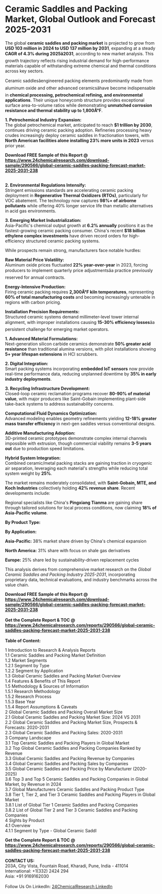 <h1>Ceramic Saddles and Packing Market, Global Outlook and Forecast 2025-2031</h1><p>The global <strong>ceramic saddles and packing market</strong> is projected to grow from <strong>USD 103 million in 2024 to USD 137 million by 2031</strong>, expanding at a steady <strong>CAGR of 4.3% during 2025â2031</strong>, according to new market analysis. This growth trajectory reflects rising industrial demand for high-performance materials capable of withstanding extreme chemical and thermal conditions across key sectors.</p><p>Ceramic saddlesâengineered packing elements predominantly made from aluminum oxide and other advanced ceramicsâhave become indispensable in <strong>chemical processing, petrochemical refining, and environmental applications</strong>. Their unique honeycomb structure provides exceptional surface area-to-volume ratios while demonstrating <strong>unmatched corrosion resistance and thermal stability up to 1,800Â°F</strong>.</p><p><strong>1. Petrochemical Industry Expansion:</strong><br>
The global petrochemical market, anticipated to reach <strong>$1 trillion by 2030</strong>, continues driving ceramic packing adoption. Refineries processing heavy crudes increasingly deploy ceramic saddles in fractionation towers, with <strong>North American facilities alone installing 23% more units in 2023</strong> versus prior year.</p><div><b>Download FREE Sample of this Report @ 
            <a href="https://www.24chemicalresearch.com/download-sample/290566/global-ceramic-saddles-packing-forecast-market-2025-2031-238">
            https://www.24chemicalresearch.com/download-sample/290566/global-ceramic-saddles-packing-forecast-market-2025-2031-238</a></b></div><br><p><strong>2. Environmental Regulations Intensify:</strong><br>
Stringent emissions standards are accelerating ceramic packing deployment in <strong>Regenerative Thermal Oxidizers (RTOs)</strong>, particularly for VOC abatement. The technology now captures <strong>98%+ of airborne pollutants</strong> while offering 40% longer service life than metallic alternatives in acid gas environments.</p><p><strong>3. Emerging Market Industrialization:</strong><br>
Asia-Pacific's chemical output growth at <strong>6.2% annually</strong> positions it as the fastest-growing ceramic packing consumer. China's recent <strong>$18 billion ethylene complex investments</strong> have driven record orders for high-efficiency structured ceramic packing systems.</p><p>While prospects remain strong, manufacturers face notable hurdles:</p><p><strong>Raw Material Price Volatility:</strong><br>
        Aluminum oxide prices fluctuated <strong>22% year-over-year</strong> in 2023, forcing producers to implement quarterly price adjustmentsâa practice previously reserved for annual contracts.</p><p><strong>Energy-Intensive Production:</strong><br>
        Firing ceramic packing requires <strong>2,300Â°F kiln temperatures</strong>, representing <strong>60% of total manufacturing costs</strong> and becoming increasingly untenable in regions with carbon pricing.</p><p><strong>Installation Precision Requirements:</strong><br>
        Structured ceramic systems demand millimeter-level tower internal alignment, with improper installations causing <strong>15-30% efficiency losses</strong>âa persistent challenge for emerging market operators.</p><p><strong>1. Advanced Material Formulations:</strong><br>
Next-generation silicon carbide ceramics demonstrate <strong>50% greater acid resistance</strong> than traditional alumina versions, with pilot installations showing <strong>5+ year lifespan extensions</strong> in HCl scrubbers.</p><p><strong>2. Digital Integration:</strong><br>
Smart packing systems incorporating <strong>embedded IoT sensors</strong> now provide real-time performance data, reducing unplanned downtime by <strong>35% in early industry deployments</strong>.</p><p><strong>3. Recycling Infrastructure Development:</strong><br>
Closed-loop ceramic reclamation programs recover <strong>80-90% of material value</strong>, with major producers like Saint-Gobain implementing plant-side take-back systems to address sustainability concerns.</p><p><strong>Computational Fluid Dynamics Optimization:</strong><br>
        Advanced modeling enables geometry refinements yielding <strong>12-18% greater mass transfer efficiency</strong> in next-gen saddles versus conventional designs.</p><p><strong>Additive Manufacturing Adoption:</strong><br>
        3D-printed ceramic prototypes demonstrate complex internal channels impossible with extrusion, though commercial viability remains <strong>3-5 years out</strong> due to production speed limitations.</p><p><strong>Hybrid System Integration:</strong><br>
        Combined ceramic/metal packing stacks are gaining traction in cryogenic air separation, leveraging each material's strengths while reducing total system weight by <strong>25%</strong>.</p><p>The market remains moderately consolidated, with <strong>Saint-Gobain, MTE, and Koch Industries</strong> collectively holding <strong>42% revenue share</strong>. Recent developments include:</p><p>Regional specialists like China's <strong>Pingxiang Tianma</strong> are gaining share through tailored solutions for local process conditions, now claiming <strong>18% of Asia-Pacific volume</strong>.</p><p><strong>By Product Type:</strong></p><p><strong>By Application:</strong></p><p><strong>Asia-Pacific:</strong> 38% market share driven by China's chemical expansion</p><p><strong>North America:</strong> 31% share with focus on shale gas derivatives</p><p><strong>Europe:</strong> 25% share led by sustainability-driven replacement cycles</p><p>This analysis derives from comprehensive market research on the <em>Global Ceramic Saddles and Packing Industry 2025-2031</em>, incorporating proprietary data, technical evaluations, and industry benchmarks across the value chain.</p><div><b>Download FREE Sample of this Report @ 
            <a href="https://www.24chemicalresearch.com/download-sample/290566/global-ceramic-saddles-packing-forecast-market-2025-2031-238">
            https://www.24chemicalresearch.com/download-sample/290566/global-ceramic-saddles-packing-forecast-market-2025-2031-238</a></b></div><br><div><b>Get the Complete Report & TOC @ 
            <a href="https://www.24chemicalresearch.com/reports/290566/global-ceramic-saddles-packing-forecast-market-2025-2031-238">
            https://www.24chemicalresearch.com/reports/290566/global-ceramic-saddles-packing-forecast-market-2025-2031-238</a></b></div><br>
            <b>Table of Content:</b><p>1 Introduction to Research & Analysis Reports<br />
 1.1 Ceramic Saddles and Packing Market Definition<br />
 1.2 Market Segments<br />
 1.2.1 Segment by Type<br />
 1.2.2 Segment by Application<br />
 1.3 Global Ceramic Saddles and Packing Market Overview<br />
 1.4 Features & Benefits of This Report<br />
 1.5 Methodology & Sources of Information<br />
 1.5.1 Research Methodology<br />
 1.5.2 Research Process<br />
 1.5.3 Base Year<br />
 1.5.4 Report Assumptions & Caveats<br />
2 Global Ceramic Saddles and Packing Overall Market Size<br />
 2.1 Global Ceramic Saddles and Packing Market Size: 2024 VS 2031<br />
 2.2 Global Ceramic Saddles and Packing Market Size, Prospects & Forecasts: 2020-2031<br />
 2.3 Global Ceramic Saddles and Packing Sales: 2020-2031<br />
3 Company Landscape<br />
 3.1 Top Ceramic Saddles and Packing Players in Global Market<br />
 3.2 Top Global Ceramic Saddles and Packing Companies Ranked by Revenue<br />
 3.3 Global Ceramic Saddles and Packing Revenue by Companies<br />
 3.4 Global Ceramic Saddles and Packing Sales by Companies<br />
 3.5 Global Ceramic Saddles and Packing Price by Manufacturer (2020-2025)<br />
 3.6 Top 3 and Top 5 Ceramic Saddles and Packing Companies in Global Market, by Revenue in 2024<br />
 3.7 Global Manufacturers Ceramic Saddles and Packing Product Type<br />
 3.8 Tier 1, Tier 2, and Tier 3 Ceramic Saddles and Packing Players in Global Market<br />
 3.8.1 List of Global Tier 1 Ceramic Saddles and Packing Companies<br />
 3.8.2 List of Global Tier 2 and Tier 3 Ceramic Saddles and Packing Companies<br />
4 Sights by Product<br />
 4.1 Overview<br />
 4.1.1 Segment by Type - Global Ceramic Saddl</p><div><b>Get the Complete Report & TOC @ 
            <a href="https://www.24chemicalresearch.com/reports/290566/global-ceramic-saddles-packing-forecast-market-2025-2031-238">
            https://www.24chemicalresearch.com/reports/290566/global-ceramic-saddles-packing-forecast-market-2025-2031-238</a></b></div><br><b>CONTACT US:</b><br>
            203A, City Vista, Fountain Road, Kharadi, Pune, India - 411014<br>
            International: +1(332) 2424 294<br>
            Asia: +91 9169162030 <br><br>
            Follow Us On LinkedIn: <a href="https://www.linkedin.com/company/24chemicalresearch/">24ChemicalResearch LinkedIn</a>